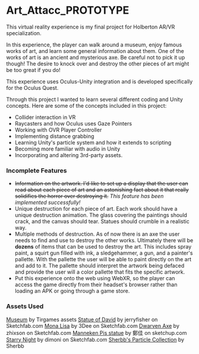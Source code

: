 # Art_Attacc_PROTOTYPE
This virtual reality experience is my final project for Holberton AR/VR specialization.

In this experience, the player can walk around a museum, enjoy famous works of art, and learn some general information about them. One of the works of art is an ancient and mysterious axe. Be careful not to pick it up though! The desire to knock over and destroy the other pieces of art might be too great if you do! 

This experience uses Oculus-Unity integration and is developed specifically for the Oculus Quest.

Through this project I wanted to learn several different coding and Unity concepts. Here are some of the concepts included in this project:
* Collider interaction in VR
* Raycasters and how Oculus uses Gaze Pointers
* Working with OVR Player Controller
* Implementing distance grabbing
* Learning Unity's particle system and how it extends to scripting
* Becoming more familiar with audio in Unity
* Incorporating and altering 3rd-party assets.


### Incomplete Features
* ~~Information on the artwork. I'd like to set up a display that the user can read about each piece of art and an astonishing fact about it that really solidifies the horror over destroying it.~~ *This feature has been implemented successfully!*
* Unique destruction for each piece of art. Each work should have a unique destruction animation. The glass covering the paintings should crack, and the canvas should tear. Statues should crumble in a realistic way.
* Multiple methods of destruction. As of now there is an axe the user needs to find and use to destroy the other works. Ultimately there will be **dozens** of items that can be used to destroy the art. This includes spray paint, a squirt gun filled with ink, a sledgehammer, a gun, and a painter's pallette. With the pallette the user will be able to paint directly on the art and add to it. The pallette should interpret the artwork being defaced and provide the user will a color pallette that fits the specific artwork.
* Put this experience onto the web using WebXR, so the player can access the game directly from their headset's browser rather than loading an APK or going through a game store.

### Assets Used
[Museum](https://assetstore.unity.com/packages/3d/environments/urban/modern-gallery-82524) by Tirgames assets
[Statue of David](https://sketchfab.com/3d-models/david-by-michelangelo-8f4827cf36964a17b90bad11f48298ac) by jerryfisher on Sketchfab.com
[Mona Lisa](https://sketchfab.com/3d-models/mona-lisa-painting-42978b8f45704826a3198c77bc52f2e3) by 3Dee on Sketchfab.com
[Dwarven Axe](https://sketchfab.com/3d-models/dwarven-axe-27f3fa3562c2442bbfcbbd278d7b94bf) by zhixson on Sketchfab.com
[Manneken Pis statue](https://3dwarehouse.sketchup.com/model/56d02a85bd355fa8d2be5eda6a4888b8/Manneken-Pis-statue?hl=en) by 鄭佳 on sketchup.com
[Starry Night](https://sketchfab.com/3d-models/de-sterrennacht-nit-estelada-the-starry-night-4ba76c4b60444be2a0bf75435f3889b2) by dimoni on Sketchfab.com
[Sherbb's Particle Collection](https://assetstore.unity.com/packages/vfx/particles/sherbb-s-particle-collection-170798) by Sherbb